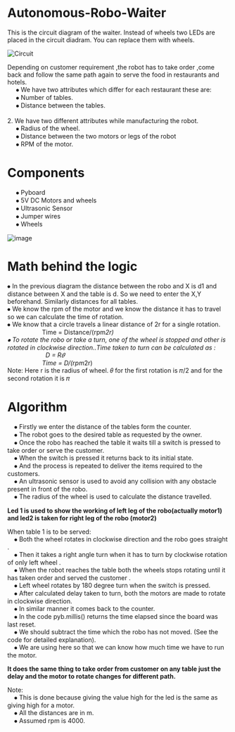 # Autonomous-Robo-Waiter

This is the circuit diagram of the waiter. Instead of wheels two LEDs are placed in the circuit diadram. You can replace them with wheels.

![Circuit](https://user-images.githubusercontent.com/33127885/63206556-67e26200-c0d4-11e9-938a-c6825f7719e3.PNG)

Depending on customer requirement ,the robot has to take order ,come back and   follow the same path again to serve the food in restaurants and hotels. <br/>
&nbsp;&nbsp; &nbsp;  ⦁	We have two attributes which differ for each restaurant these are:    <br/>
&nbsp;&nbsp; &nbsp;  ⦁	Number of tables. <br/>
&nbsp;&nbsp; &nbsp;  ⦁	Distance between the tables. <br/> <br/>
      2.     We have two different attributes while manufacturing the robot. <br/> 
&nbsp;&nbsp; &nbsp;   ⦁	Radius of the wheel. <br/>
&nbsp;&nbsp; &nbsp;  ⦁	Distance between the two motors or legs of the robot <br/>
&nbsp;&nbsp; &nbsp;  ⦁	RPM of the motor. <br/>

# Components 
&nbsp;&nbsp; &nbsp; ⦁	Pyboard <br/>
&nbsp;&nbsp; &nbsp; ⦁	5V DC Motors and wheels <br/>
&nbsp;&nbsp; &nbsp; ⦁	Ultrasonic Sensor <br/>
&nbsp;&nbsp; &nbsp; ⦁	Jumper wires <br/>
&nbsp;&nbsp; &nbsp; ⦁	Wheels <br/>


![image](https://user-images.githubusercontent.com/33127885/63206698-19829280-c0d7-11e9-95da-74decd855a9b.png)
# Math behind the logic
⦁	In the previous diagram the distance between the robo and X is d1 and distance between X and the table is d. So we need to  enter the X,Y beforehand. Similarly distances for all tables. <br/>
⦁	We know the rpm of the motor and we know the distance it has to travel so we can calculate the time of rotation. <br/>
⦁	We know that a circle travels a linear distance of 2r for a single rotation. <br/>
&nbsp;&nbsp; &nbsp;&nbsp;&nbsp; &nbsp;&nbsp;&nbsp;&nbsp; &nbsp;&nbsp;&nbsp; &nbsp;&nbsp;&nbsp; Time = Distance/(rpm*2r) <br/>
⦁	To rotate the robo or take a turn, one of the wheel is stopped and other is rotated in clockwise direction..Time taken to turn can be calculated as : <br/> 
 &nbsp;&nbsp; &nbsp;&nbsp;&nbsp; &nbsp;&nbsp;&nbsp; &nbsp;&nbsp; &nbsp;&nbsp;&nbsp; &nbsp;&nbsp;&nbsp;  D = R𝜃 <br/>
&nbsp;&nbsp; &nbsp;&nbsp;&nbsp; &nbsp;&nbsp;&nbsp; &nbsp;&nbsp; &nbsp;&nbsp;&nbsp; &nbsp;&nbsp;Time = D/(rpm*2r) <br/>
Note: Here r is the radius of wheel. 𝜃 for the first rotation is 𝜋/2 and for the second rotation it is 𝜋

# Algorithm 
&nbsp;&nbsp; &nbsp;⦁	Firstly we enter the distance of the tables form the counter. <br/>
&nbsp;&nbsp; &nbsp;⦁	The robot goes to the desired table as requested by the owner. <br/>
&nbsp;&nbsp; &nbsp;⦁	Once the robo has reached the table it waits till a switch is pressed to take order or serve the customer. <br/>
&nbsp;&nbsp; &nbsp;⦁	When the switch is pressed it returns back to its initial state. <br/>
&nbsp;&nbsp; &nbsp;⦁	And the process is repeated to deliver the items required to the customers. <br/>
&nbsp;&nbsp; &nbsp;⦁	An ultrasonic sensor is used  to avoid any collision with any obstacle present in front of the robo. <br/>
&nbsp;&nbsp; &nbsp;⦁	The radius of the wheel is used to calculate the distance travelled. <br/>

<b> Led 1 is used to show the working of left leg of the robo(actually motor1) and led2 is taken for right leg of the robo (motor2) </b> <br/>

When table 1 is  to be served: <br/>
&nbsp;&nbsp; &nbsp;⦁	Both the wheel rotates in clockwise direction and the robo goes straight .<br/>
&nbsp;&nbsp; &nbsp;⦁	Then it takes a right angle turn when it has to turn by clockwise rotation of only left wheel .<br/>
&nbsp;&nbsp; &nbsp;⦁	When the robot reaches the table both the wheels stops rotating until it has taken order and served the customer .<br/>
&nbsp;&nbsp; &nbsp;⦁	Left wheel rotates by 180 degree turn when the switch is pressed.<br/>
&nbsp;&nbsp; &nbsp;⦁	After calculated delay taken to turn, both the motors are made to rotate in clockwise direction. <br/>
&nbsp;&nbsp; &nbsp;⦁	In similar manner it comes back to the counter. <br/> 
&nbsp;&nbsp; &nbsp;⦁	In the code pyb.millis() returns the time elapsed since the board was last reset. <br/> 
&nbsp;&nbsp; &nbsp;⦁	We should subtract the time which the robo has not moved. (See the code for detailed explanation). <br/>
&nbsp;&nbsp; &nbsp;⦁	We are using here so that we can know how much time we have to run the motor. <br/>

<b> It does the same thing to take order from customer on any table just the delay and the motor to rotate changes for different path. </b>

Note: <br/>
&nbsp;&nbsp; &nbsp;⦁	 This is done because giving the value high for the led is the same as giving high for a motor. <br/>
&nbsp;&nbsp; &nbsp;⦁	All the distances are in m. <br/>
&nbsp;&nbsp; &nbsp;⦁	Assumed rpm is 4000. <br/>
